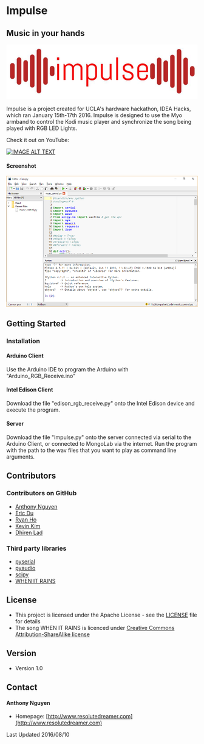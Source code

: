 Impulse
======
## Music in your hands
![Impulse](/assets/graphics/impulse_logo.jpg)

Impulse is a project created for UCLA's hardware hackathon, IDEA Hacks, which ran January 15th-17th 2016. Impulse is designed to use the Myo armband to control the Kodi music player and synchronize the song being played with RGB LED Lights.

Check it out on YouTube:

[![IMAGE ALT TEXT](http://img.youtube.com/vi/63a6ebVmFpA/0.jpg)](http://www.youtube.com/watch?v=63a6ebVmFpA "Impulse - Demo")

#### Screenshot
![Screenshot](/assets/screenshots/ss1.png)
## Getting Started

### Installation

#### Arduino Client
Use the Arduino IDE to program the Arduino with "Arduino_RGB_Receive.ino"

#### Intel Edison Client
Download the file "edison_rgb_receive.py" onto the Intel Edison device and execute the program.

#### Server
Download the file "Impulse.py" onto the server connected via serial to the Arduino Client, or connected to MongoLab via the internet. Run the program with the path to the wav files that you want to play as command line arguments.

## Contributors

### Contributors on GitHub
* [Anthony Nguyen](https://github.com/resolutedreamer)
* [Eric Du](https://github.com/edu5)
* [Ryan Ho](https://github.com/horyan)
* [Kevin Kim]()
* [Dhiren Lad]()

### Third party libraries
*  [pyserial](https://github.com/pyserial/pyserial)
*  [pyaudio](https://people.csail.mit.edu/hubert/pyaudio/)
*  [scipy](https://www.scipy.org/)
*  [WHEN IT RAINS](http://opsound.org/artist/peterrudenko/)

## License 
* This project is licensed under the Apache License - see the [LICENSE](https://github.com/resolutedreamer/Impulse/blob/master/LICENSE) file for details
* The song WHEN IT RAINS is licenced under [Creative Commons Attribution-ShareAlike license](https://creativecommons.org/licenses/by-sa/3.0/)

## Version 
* Version 1.0

## Contact
#### Anthony Nguyen
* Homepage: [http://www.resolutedreamer.com](http://www.resolutedreamer.com)

Last Updated 2016/08/10
